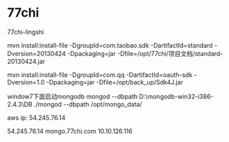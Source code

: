 77chi
=====

77chi-lingshi

mvn install:install-file -DgroupId=com.taobao.sdk -DartifactId=standard -Dversion=20130424 -Dpackaging=jar -Dfile=/opt/77chi/项目文档/standard-20130424.jar

mvn install:install-file -DgroupId=com.qq -DartifactId=oauth-sdk -Dversion=1.0 -Dpackaging=jar -Dfile=/opt/back_up/Sdk4J.jar

window7下面启动mongodb
mongod --dbpath D:\mongodb-win32-i386-2.4.3\DB
./mongod --dbpath /opt/mongo_data/

aws ip:
54.245.76.14

54.245.76.14 mongo.77chi.com
10.10.126.116
